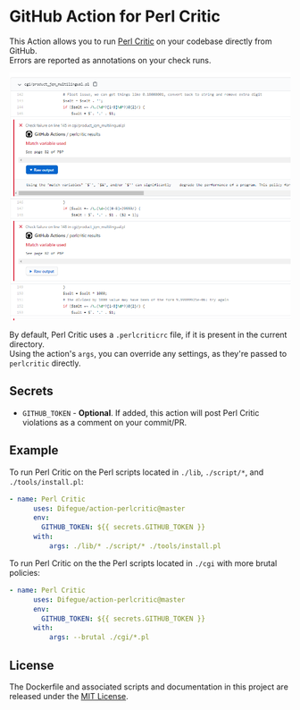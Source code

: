 # GitHub Action for Perl Critic

This Action allows you to run [Perl Critic](https://metacpan.org/pod/Perl::Critic) on your codebase directly from GitHub.  
Errors are reported as annotations on your check runs.  

<img src="example.png" width="600">

By default, Perl Critic uses a `.perlcriticrc` file, if it is present in the current directory.  
Using the action's `args`, you can override any settings, as they're passed to `perlcritic` directly.

## Secrets  

* `GITHUB_TOKEN` - **Optional**. If added, this action will post Perl Critic violations as a comment on your commit/PR.  

## Example

To run Perl Critic on the Perl scripts located in `./lib`, `./script/*`, and `./tools/install.pl`:

```yaml
- name: Perl Critic
      uses: Difegue/action-perlcritic@master
      env:
        GITHUB_TOKEN: ${{ secrets.GITHUB_TOKEN }}
      with:
          args: ./lib/* ./script/* ./tools/install.pl
```

To run Perl Critic on the the Perl scripts located in `./cgi` with more brutal policies:

```yaml
- name: Perl Critic
      uses: Difegue/action-perlcritic@master
      env:
        GITHUB_TOKEN: ${{ secrets.GITHUB_TOKEN }}
      with:
          args: --brutal ./cgi/*.pl
```

## License

The Dockerfile and associated scripts and documentation in this project are released under the [MIT License](LICENSE).
